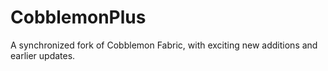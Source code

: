 # CobblemonPlus
A synchronized fork of Cobblemon Fabric, with exciting new additions and earlier updates.